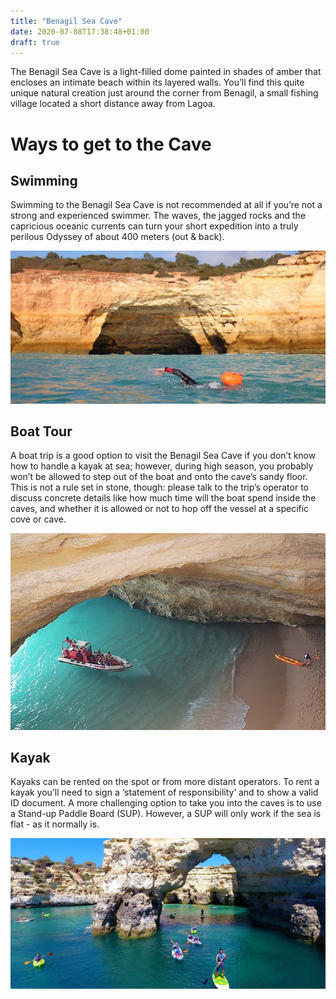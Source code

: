 ```yaml
---
title: "Benagil Sea Cave"
date: 2020-07-08T17:38:48+01:00
draft: true
---
```


The Benagil Sea Cave is a light-filled dome painted in shades of amber that encloses an intimate beach within its layered walls. You’ll find this quite unique natural creation just around the corner from Benagil, a small fishing village located a short distance away from Lagoa.

# Ways to get to the Cave

## Swimming 

Swimming to the Benagil Sea Cave is not recommended at all if you’re not a strong and experienced swimmer. The waves, the jagged rocks and the capricious oceanic currents can turn your short expedition into a truly perilous Odyssey of about 400 meters (out & back).

![Swimming_Benagil_Cave](Swimming_Benagil_Cave.jpg)

## Boat Tour

A boat trip is a good option to visit the Benagil Sea Cave if you don’t know how to handle a kayak at sea; however, during high season, you probably won’t be allowed to step out of the boat and onto the cave’s sandy floor. This is not a rule set in stone, though: please talk to the trip’s operator to discuss concrete details like how much time will the boat spend inside the caves, and whether it is allowed or not to hop off the vessel at a specific cove or cave.

![Boat_Tour](Boat_Tour.jpg)

## Kayak

Kayaks can be rented on the spot or from more distant operators. To rent a kayak you’ll need to sign a ‘statement of responsibility’ and to show a valid ID document. A more challenging option to take you into the caves is to use a Stand-up Paddle Board (SUP). However, a SUP will only work if the sea is flat - as it normally is.

![Kayak](Kayak.jpg)